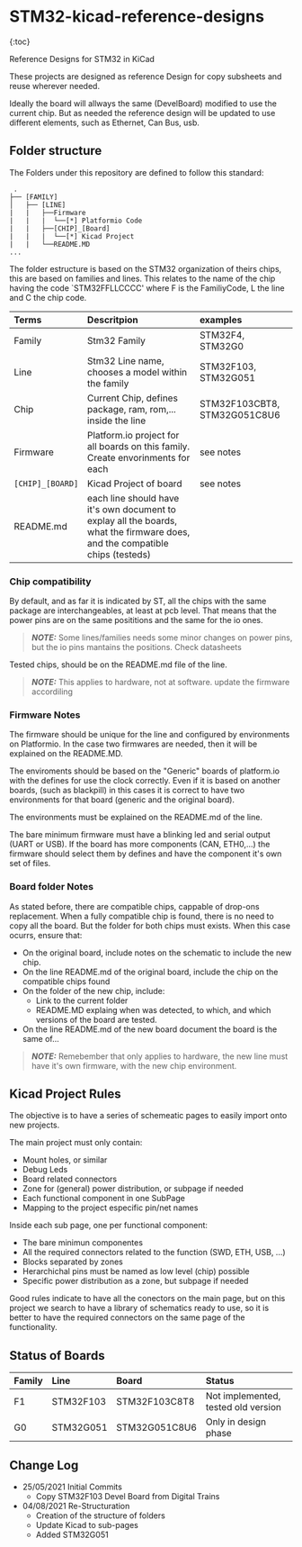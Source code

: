 # STM32-kicad-reference-designs

{:toc}

Reference Designs for STM32 in KiCad

These projects are designed as reference Design for copy subsheets and reuse wherever needed.

Ideally the board will allways the same (DevelBoard) modified to use the current chip. But as needed the reference design will be updated to use different elements, such as Ethernet, Can Bus, usb.

## Folder structure

The Folders under this repository are defined to follow this standard:
```
 .
├── [FAMILY]
│   ├── [LINE]
|   |   ├──Firmware
|   |   |  └──[*] Platformio Code
|   |   ├──[CHIP]_[Board]
|   |   |  └──[*] Kicad Project
|   |   └──README.MD
...

```
The folder estructure is based on the STM32 organization of theirs chips, this are based on families and lines. This relates to the name of the chip having the code `STM32FFLLCCCC'  where F is the FamiliyCode, L the line and C the chip code.

|Terms|Descritpion|examples|
|:--|:--|:--|
|Family |Stm32 Family | STM32F4, STM32G0 |
|Line| Stm32 Line name, chooses a model within the family| STM32F103, STM32G051|
|Chip| Current Chip, defines package, ram, rom,... inside the line| STM32F103CBT8, STM32G051C8U6|
|Firmware| Platform.io project for all boards on this family. Create envorinments for each| see notes|
|`[CHIP]_[BOARD]`| Kicad Project of board | see notes|
|README.md| each line should have it's own document to explay all the boards, what the firmware does, and the compatible chips (testeds)|

### Chip compatibility
By default, and as far it is indicated by ST, all the chips with the same package are interchangeables, at least at pcb level. That means that the power pins are on the same posititions and the same for the io ones.

> **_NOTE:_**  Some lines/families needs some minor changes on power pins, but the io pins mantains the positions. Check datasheets

Tested chips, should be on the README.md file of the line.

> **_NOTE:_**  This applies to hardware, not at software. update the firmware accordiling

### Firmware Notes
The firmware should be unique for the line and configured by environments on Platformio. In the case two firmwares are needed, then it will be explained on the README.MD.

The enviroments should be based on the "Generic" boards of platform.io with the defines for use the clock correctly. Even if it is based on another boards, (such as blackpill) in this cases it is correct to have two environments for that board (generic and the original board).

The environments must be explained on the README.md of the line.

The bare minimum firmware must have a blinking led and serial output (UART or USB). If the board has more components (CAN, ETH0,...) the firmware should select them by defines and have the component it's own set of files. 

### Board folder Notes
As stated before, there are compatible chips, cappable of drop-ons replacement. When a fully compatible chip is found, there is no need to copy all the board. But the folder for both chips must exists. When this case ocurrs, ensure that:

* On the original board, include notes on the schematic to include the new chip.
* On the line README.md of the original board, include the chip on the compatible chips found
* On the folder of the new chip, include:
  * Link to the current folder
  * README.MD explaing when was detected, to which, and which versions of the board are tested.
* On the line README.md of the new board document the board is the same of...

> **_NOTE:_**  Remebember that only applies to hardware, the new line must have it's own firmware, with the new chip environment.

## Kicad Project Rules
The objective is to have a series of schemeatic pages to easily import onto new projects.

The main project must only contain:
* Mount holes, or similar
* Debug Leds
* Board related connectors
* Zone for (general) power distribution, or subpage if needed
* Each functional component in one SubPage
* Mapping to the project especific pin/net names

Inside each sub page, one per functional component:
* The bare minimun componentes
* All the required connectors related to the function (SWD, ETH, USB, ...)
* Blocks separated by zones
* Herarchichal pins must be named as low level (chip) possible
* Specific power distribution as a zone, but subpage if needed

Good rules indicate to have all the conectors on the main page, but on this project we search to have a library of schematics ready to use, so it is better to have the required connectors on the same page of the functionality.

## Status of Boards

|Family|Line|Board|Status|
|:--|:--|:--|:--|
|F1|STM32F103|STM32F103C8T8|Not implemented, tested old version|
|G0|STM32G051|STM32G051C8U6|Only in design phase|


## Change Log

* 25/05/2021 Initial Commits
  * Copy STM32F103 Devel Board from Digital Trains
* 04/08/2021 Re-Structuration
  * Creation of the structure of folders
  * Update Kicad to sub-pages
  * Added STM32G051